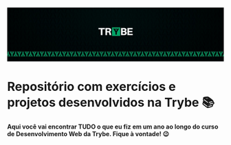 ![](Trybe.jpeg)

# Repositório com exercícios e projetos desenvolvidos na Trybe 📚

#### Aqui você vai encontrar **TUDO** o que eu fiz em um ano ao longo do curso de Desenvolvimento Web da Trybe. Fique à vontade! 😉